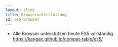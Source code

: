 ```yaml
---
layout: slide
title: Browserunterstützung
id: es5-browser
---
```


* Alle Browser unterstützen heute ES5 vollständig
  https://kangax.github.io/compat-table/es5/
